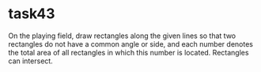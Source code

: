# task43
On the playing field, draw rectangles along the given lines so that
two rectangles do not have a common angle or side, and each number
denotes the total area of ​​all rectangles in which this number is located.
Rectangles can intersect.

